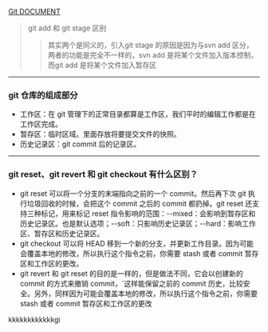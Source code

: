 [Git DOCUMENT](https://git-scm.com/book/en/v2)
>  git add 和 git stage 区别
   >> 其实两个是同义的，引入git stage 的原因是因为与svn add 区分，两者的功能是完全不一样的，svn add 是将某个文件加入版本控制，而git add 是将某个文件加入暂存区
---
### git 仓库的组成部分
- 工作区：在 git 管理下的正常目录都算是工作区，我们平时的编辑工作都是在工作区完成。
- 暂存区：临时区域。里面存放将要提交文件的快照。
- 历史记录区：git commit 后的记录区。
---
### git reset、git revert 和 git checkout 有什么区别？
- git reset 可以将一个分支的末端指向之前的一个 commit。然后再下次 git 执行垃圾回收的时候，会把这个 commit 之后的 commit 都扔掉。git reset 还支持三种标记，用来标记 reset 指令影响的范围：--mixed：会影响到暂存区和历史记录区。也是默认选项；--soft：只影响历史记录区；--hard：影响工作区、暂存区和历史记录区。
- git checkout 可以将 HEAD 移到一个新的分支，并更新工作目录。因为可能会覆盖本地的修改，所以执行这个指令之前，你需要 stash 或者 commit 暂存区和工作区的更改。
- git revert 和 git reset 的目的是一样的，但是做法不同，它会以创建新的 commit 的方式来撤销 commit，`这样能保留之前的 commit 历史，比较安全。另外，同样因为可能会覆盖本地的修改，所以执行这个指令之前，你需要 stash 或者 commit 暂存区和工作区的更改

kkkkkkkkkkkkgi

